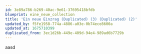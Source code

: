 ```yaml
---
id: 3e89a786-b269-40ac-9e61-37695418bfdb
blueprint: eine_neue_collection
title: 'Ein neue Einzrag (Duplicated) (3) (Duplicated) (2)'
updated_by: f5fe1958-774a-4886-a03e-0b74ece8600a
updated_at: 1675710399
duplicated_from: 3ec1d26b-449e-409d-94e4-989ad6b7729b
---
```

aasd